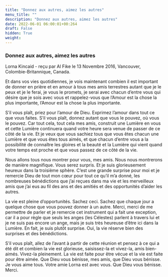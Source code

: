 ```yaml
---
title: "Donnez aux autres, aimez les autres"
menu_title: ""
description: "Donnez aux autres, aimez les autres"
date: 2022-06-01 06:00:01+00:264
draft: False
hidden: True
weight:
---
```

### Donnez aux autres, aimez les autres

Lorna Kincaid - reçu par Al Fike le 13 Novembre 2016, Vancouver, Colombie-Britannique, Canada.

Et dans vos vies quotidiennes, je vois maintenant combien il est important de donner en prière et en amour à tous mes amis terrestres autant que je le peux et je le ferai, je vous le promets, je serai avec chacun d’entre vous qui désire que je sois avec vous et rappelez-vous que l’Amour est la chose la plus importante, l’Amour est la chose la plus importante.

S’il vous plaît, priez pour l’amour de Dieu. Exprimez l’amour dans tout ce que vous faites. S’il vous plaît, donnez autant que vous le pouvez, où vous le pouvez. Car tout cela, tout cela mes amis, construit une Lumière en vous et cette Lumière continuera quand votre heure sera venue de passer de ce côté de la vie.
Et je veux que vous sachiez tous que vous êtes chacun une Lumière et que vous êtes tous aimés, et que chacun d’entre vous a la possibilité de connaître les gloires et la beauté et la Lumière qui vient quand votre temps est proche et que vous passez de ce côté de la vie.

Nous allons tous nous montrer pour vous, mes amis. Nous nous montrerons de manière magnifique. Vous serez surpris. Et je suis glorieusement heureux dans la troisième sphère. C’est une grande surprise pour moi et je remercie Dieu de tout mon cœur pour tout ce qu’il m’a donné, les nombreuses bénédictions que j’ai reçues dans ma vie et les merveilleux amis que j’ai eus au fil des ans et des amitiés et des opportunités d’aider les autres.

La vie est pleine d’opportunités. Sachez ceci. Sachez que chaque jour a quelque chose que vous pouvez donner à un autre. Merci, merci de me permettre de parler et je remercie cet instrument qui a fait une exception, car il a pour règle que seuls les anges (les Célestes) parlent à travers lui et je ne suis pas encore un ange, mais je suis très heureuse d’être ici dans la Lumière. En fait, je suis plutôt surprise. Oui, la vie réserve bien des surprises et des bénédictions.

S’il vous plaît, allez de l’avant à partir de cette réunion et pensez à ce qui a été dit et combien la vie est glorieuse, saisissez-la et vivez-la, amis bien-aimés. Vivez-la pleinement. La vie est faite pour être vécue et la vie est faite pour être aimée. Que Dieu vous bénisse, mes amis, que Dieu vous bénisse. Je vous aime tous. Votre amie Lorna est avec vous. Que Dieu vous bénisse. Merci.
